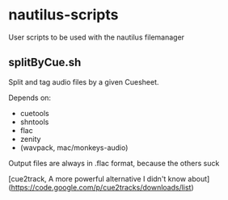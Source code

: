 nautilus-scripts
================

User scripts to be used with the nautilus filemanager

splitByCue.sh
----------------------
Split and tag audio files by a given Cuesheet.

Depends on:

* cuetools
* shntools
* flac
* zenity
* (wavpack, mac/monkeys-audio)

Output files are always in .flac format, because the others suck

[cue2track, A more powerful alternative I didn't know about] (https://code.google.com/p/cue2tracks/downloads/list)